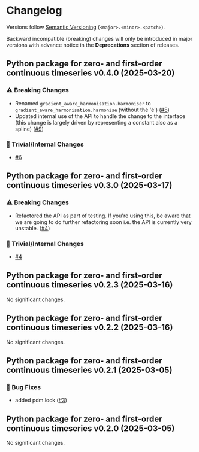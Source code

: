 # Changelog

Versions follow [Semantic Versioning](https://semver.org/) (`<major>.<minor>.<patch>`).

Backward incompatible (breaking) changes will only be introduced in major versions
with advance notice in the **Deprecations** section of releases.

<!--
You should *NOT* be adding new changelog entries to this file,
this file is managed by towncrier.
See `changelog/README.md`.

You *may* edit previous changelogs to fix problems like typo corrections or such.
To add a new changelog entry, please see
`changelog/README.md`
and https://pip.pypa.io/en/latest/development/contributing/#news-entries,
noting that we use the `changelog` directory instead of news,
markdown instead of restructured text and use slightly different categories
from the examples given in that link.
-->

<!-- towncrier release notes start -->

## Python package for zero- and first-order continuous timeseries v0.4.0 (2025-03-20)

### ⚠️ Breaking Changes

- Renamed `gradient_aware_harmonisation.harmoniser` to `gradient_aware_harmonisation.harmonise` (without the 'e') ([#8](https://github.com/climate-resource/gradient-aware-harmonisation/pull/8))
- Updated internal use of the API to handle the change to the interface (this change is largely driven by representing a constant also as a spline) ([#9](https://github.com/climate-resource/gradient-aware-harmonisation/pull/9))

### 🔧 Trivial/Internal Changes

- [#6](https://github.com/climate-resource/gradient-aware-harmonisation/pull/6)


## Python package for zero- and first-order continuous timeseries v0.3.0 (2025-03-17)

### ⚠️ Breaking Changes

- Refactored the API as part of testing. If you're using this, be aware that we are going to do further refactoring soon i.e. the API is currently very unstable. ([#4](https://github.com/climate-resource/gradient-aware-harmonisation/pull/4))

### 🔧 Trivial/Internal Changes

- [#4](https://github.com/climate-resource/gradient-aware-harmonisation/pull/4)


## Python package for zero- and first-order continuous timeseries v0.2.3 (2025-03-16)

No significant changes.


## Python package for zero- and first-order continuous timeseries v0.2.2 (2025-03-16)

No significant changes.


## Python package for zero- and first-order continuous timeseries v0.2.1 (2025-03-05)

### 🐛 Bug Fixes

- added pdm.lock ([#3](https://github.com/climate-resource/gradient-aware-harmonisation/pull/3))


## Python package for zero- and first-order continuous timeseries v0.2.0 (2025-03-05)

No significant changes.
